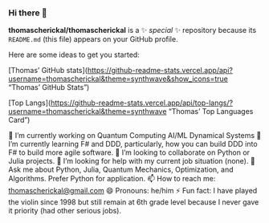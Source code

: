 ### Hi there 👋


**thomascherickal/thomascherickal** is a ✨ _special_ ✨ repository because its `README.md` (this file) appears on your GitHub profile.

Here are some ideas to get you started:

[Thomas’ GitHub stats](https://github-readme-stats.vercel.app/api?username=thomascherickal&theme=synthwave&show_icons=true “Thomas’ GitHub Stats”)

[Top Langs](https://github-readme-stats.vercel.app/api/top-langs/?username=thomascherickal&theme=synthwave “Thomas’ Top Languages Card”)

🔭 I’m currently working on Quantum Computing AI/ML Dynamical Systems
🌱 I’m currently learning F# and DDD, particularly, how you can build DDD into F# to build more agile software.
👯 I’m looking to collaborate on Python or Julia projects.
🤔 I’m looking for help with my current job situation (none).
💬 Ask me about Python, Julia, Quantum Mechanics, Optimization, and Algorithms. Prefer Python for application.
📫 How to reach me: thomascherickal@gmail.com
😄 Pronouns: he/him
⚡  Fun fact: I have played the violin since 1998 but still remain at 6th grade level because I never gave it priority (had other serious jobs). 


